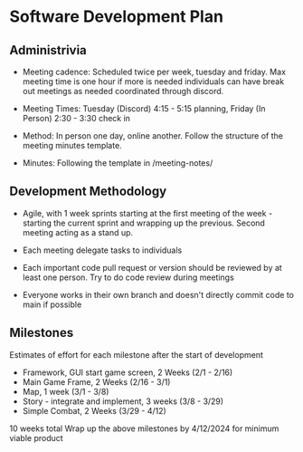# Software Development Plan

## Administrivia
* Meeting cadence: Scheduled twice per week, tuesday and friday. Max meeting time is one hour if more is needed individuals can have break out meetings as needed coordinated through discord.

* Meeting Times: Tuesday (Discord) 4:15 - 5:15 planning, Friday (In Person) 2:30 - 3:30 check in

* Method: In person one day, online another. Follow the structure of the meeting minutes template.

* Minutes: Following the template in /meeting-notes/


## Development Methodology
* Agile, with 1 week sprints starting at the first meeting of the week - starting the current sprint and wrapping up the previous. Second meeting acting as a stand up.

* Each meeting delegate tasks to individuals 

* Each important code pull request or version should be reviewed by at least one person. Try to do code review during meetings

* Everyone works in their own branch and doesn't directly commit code to main if possible

## Milestones
Estimates of effort for each milestone after the start of development

* Framework, GUI start game screen, 2 Weeks (2/1 - 2/16)
* Main Game Frame, 2 Weeks (2/16 - 3/1)
* Map, 1 week (3/1 - 3/8)
* Story - integrate and implement, 3 weeks (3/8 - 3/29)
* Simple Combat, 2 Weeks (3/29 - 4/12)

10 weeks total
Wrap up the above milestones by 4/12/2024 for minimum viable product